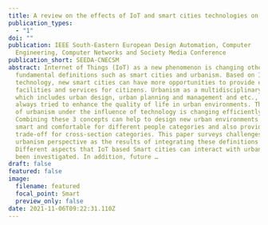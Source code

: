 ```yaml
---
title: A review on the effects of IoT and smart cities technologies on urbanism
publication_types:
  - "1"
doi: ""
publication: IEEE South-Eastern European Design Automation, Computer
  Engineering, Computer Networks and Society Media Conference
publication_short: SEEDA-CNECSM
abstract: Internet of Things (IoT) as a new phenomenon is changing other
  fundamental definitions such as smart cities and urbanism. Based on IoT
  technology, new smart cities can have more opportunities to provide effective
  facilities and services for citizens. Urbanism as a multidisciplinary study,
  which includes urban design, urban planning and management and etc., has
  always tried to enhance the quality of life in urban environments. The concept
  of urbanism under the influence of technology is changing efficiently.
  Combining these 3 concepts can help to design new urban environments that are
  smart and comfortable for different people categories and also provide
  trade-off for cross-section categories. This paper surveys challenges from
  urbanism perspective as the results of integrating these definitions.
  Different aspects that IoT based Smart cities can interact with urbanism have
  been investigated. In addition, future …
draft: false
featured: false
image:
  filename: featured
  focal_point: Smart
  preview_only: false
date: 2021-11-06T09:22:31.110Z
---
```


